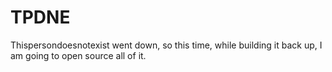 # TPDNE
Thispersondoesnotexist went down, so this time, while building it back up, I am going to open source all of it.
